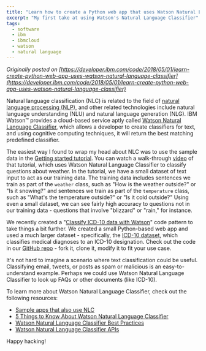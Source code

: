 ```yaml
---
title: "Learn how to create a Python web app that uses Watson Natural Language Classifier"
excerpt: "My first take at using Watson's Natural Language Classifier"
tags: 
  - software
  - ibm
  - ibmcloud
  - watson
  - natural language
---
```


_Originally posted on [https://developer.ibm.com/code/2018/05/01/learn-create-python-web-app-uses-watson-natural-language-classifier](https://developer.ibm.com/code/2018/05/01/learn-create-python-web-app-uses-watson-natural-language-classifier)_

Natural language classification (NLC) is related to the field of [natural language processing (NLP)](https://en.wikipedia.org/wiki/Natural-language_processing), and other related technologies include natural language understanding (NLU) and natural language generation (NLG). IBM Watson™ provides a cloud-based service aptly called [Watson Natural Language Classifier](https://www.ibm.com/watson/services/natural-language-classifier/), which allows a developer to create classifiers for text, and using cognitive computing techniques, it will return the best matching predefined classifier.

The easiest way I found to wrap my head about NLC was to use the sample data in the [Getting started tutorial](https://console.bluemix.net/docs/services/natural-language-classifier/getting-started.html). You can watch a walk-through [video](https://www.youtube.com/watch?v=SUj826ybCdU) of that tutorial, which uses Watson Natural Language Classifier to classify questions about weather. In the tutorial, we have a small dataset of text input to act as our training data. The training data includes sentences we train as part of the `weather` class, such as "How is the weather outside?" or "Is it snowing?" and sentences we train as part of the `temperature` class, such as "What's the temperature outside?" or "Is it cold outside?" Using even a small dataset, we can see fairly high accuracy to questions not in our training data - questions that involve "blizzard" or "rain," for instance.

We recently created a "[Classify ICD-10 data with Watson](http://developer.ibm.com/code/patterns/classify-icd-10-data-with-watson)" code pattern to take things a bit further. We created a small Python-based web app and used a much larger dataset - specifically, the [ICD-10 dataset](https://en.wikipedia.org/wiki/ICD-10), which classifies medical diagnoses to an ICD-10 designation. Check out the code in our [GitHub repo](https://github.com/IBM/nlc-icd10-classifier) - fork it, clone it, modify it to fit your use case.

It's not hard to imagine a scenario where text classification could be useful. Classifying email, tweets, or posts as spam or malicious is an easy-to-understand example. Perhaps we could use Watson Natural Language Classifier to look up FAQs or other documents (like ICD-10).

To learn more about Watson Natural Language Classifier, check out the following resources:

* [Sample apps that also use NLC](https://console.bluemix.net/docs/services/natural-language-classifier/sample-applications.html#sample-apps)
* [5 Things to Know About Watson Natural Language Classifier](https://www.ibm.com/developerworks/community/blogs/5things/entry/5_things_to_know_about_Watson_Natural_Language_Classifier?lang=en)
* [Watson Natural Language Classifier Best Practices](https://medium.com/ibm-watson/watson-natural-language-classifier-fb66206be6de)
* [Watson Natural Language Classifier APIs](https://www.ibm.com/watson/developercloud/natural-language-classifier/api/v1/curl.html?curl)

Happy hacking!
